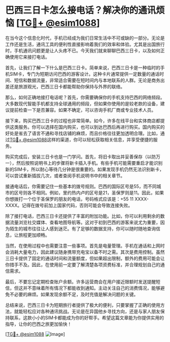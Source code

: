 # 巴西三日卡怎么接电话？解决你的通讯烦恼 [[TG💪+ @esim1088](https://t.me/s/esim1088)]

在当今这个信息化时代，手机已经成为我们日常生活中不可或缺的一部分。无论是工作还是生活，通讯工具的便利性直接影响着我们的效率和体验。尤其是出国旅行时，手机通讯问题更是让人头疼不已。今天我们就来聊聊巴西三日卡，以及如何正确使用它来接打电话。

首先，让我们了解一下什么是巴西三日卡。简单来说，巴西三日卡是一种临时的手机SIM卡，专门为短期访问巴西的游客设计。这种卡片通常提供一定数量的通话时间、短信和数据流量，非常适合需要在短时间内与本地联系的人群。无论是商务出差还是旅游观光，巴西三日卡都能帮助你保持与外界的联络。

那么，如何正确地接打电话呢？首先，你需要确保你的手机支持巴西的网络频段。大多数现代智能手机都支持全球通用的频段，但如果你使用的是较老款的设备，建议提前检查一下是否兼容。如果不确定，可以咨询手机厂商或专业技术人员。

接下来，购买巴西三日卡的过程也非常简单。如今，许多在线平台和实体商店都提供这类服务。你可以选择在国内购买，也可以到达巴西后再进行购买。国内购买的好处是省去了语言不通和寻找店铺的麻烦，而且价格往往更加透明合理。比如，通过[TG💪+ @esim1088](https://t.me/s/esim1088)这样的渠道，你可以轻松获取相关信息，并享受便捷的服务。

购买完成后，安装三日卡也是一门学问。首先，将旧卡取出并妥善保存（以防万一），然后按照说明书上的步骤将新卡插入手机。有些手机可能需要重启才能识别新的SIM卡，所以耐心等待几分钟是很重要的。如果发现手机仍然无法识别新卡，可以尝试重新插拔几次，或者查阅手机说明书中的相关章节。

接通电话后，你需要记住一些基本的拨号规则。巴西的国际区号是55，而不同城市的区号则各不相同。例如，里约热内卢的区号是21，圣保罗则是11。因此，如果你想拨打一个位于圣保罗的朋友的电话，号码格式应该是：+55 11 XXXX-XXXX。记得在拨号前加上国家代码，否则可能会导致连接失败。

除了接打电话，巴西三日卡还提供了丰富的附加功能。比如，你可以利用剩余的数据流量浏览社交媒体、查看地图导航等。这对于初到巴西的游客来说尤为重要，因为陌生的城市往往让人感到迷茫。有了足够的数据支持，你可以随时随地查询信息，让旅程更加顺畅。

当然，在使用过程中也需要注意一些事项。首先是电量管理。手机在通话和上网时会消耗大量电力，因此建议随身携带充电宝以备不时之需。其次是费用控制。虽然三日卡提供了固定的通话时间和流量额度，但如果超出限制，额外的费用可能会让你措手不及。因此，在使用前一定要了解清楚各项资费标准，并合理规划自己的通信需求。

最后，不要忘记定期检查账户余额。许多运营商会在用户接近限额时发送提醒短信，但这并不意味着所有情况下都能收到通知。主动关注自己的消费情况，能够避免不必要的麻烦。如果发现余额不足，及时充值是解决问题的关键。

总结来说，巴西三日卡为短期旅行者提供了极大的便利，只要掌握了正确的使用方法，就能轻松应对各种通讯挑战。无论是在异国他乡寻找方向，还是与家人朋友保持联系，这款小小的SIM卡都能成为你的好帮手。希望这篇文章能为你提供实用的指导，让你的巴西之旅更加愉快！

[[TG💪+ @esim1088](https://t.me/s/esim1088) ![Image](https://i.postimg.cc/4NQfJmqS/Snipaste-2025-05-13-00-14-12.png)]
